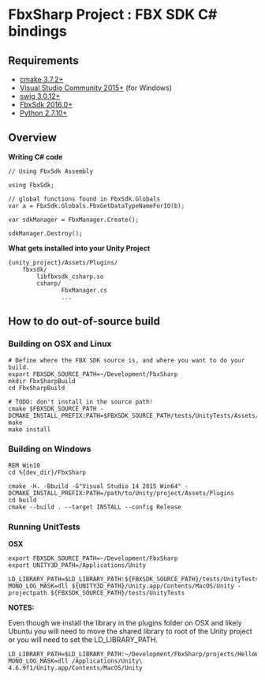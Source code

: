# FbxSharp Project : FBX SDK C# bindings

## Requirements

* [cmake 3.7.2+](https://cmake.org/download/)
* [Visual Studio Community 2015+](https://www.visualstudio.com/downloads/) (for Windows)
* [swig 3.0.12+](http://www.swig.org/download.html)
* [FbxSdk 2016.0+](http://www.autodesk.com/products/fbx/overview)
* [Python 2.7.10+](https://www.python.org/downloads/)

## Overview

**Writing C# code**
```
// Using FbxSdk Assembly

using FbxSdk;

// global functions found in FbxSdk.Globals
var a = FbxSdk.Globals.FbxGetDataTypeNameForIO(b);

var sdkManager = FbxManager.Create();

sdkManager.Destroy();
```

**What gets installed into your Unity Project**
```
{unity_project}/Assets/Plugins/
    fbxsdk/
        libfbxsdk_csharp.so
        csharp/
               FbxManager.cs
               ...
```               

## How to do out-of-source build

### Building on OSX and Linux
```
# Define where the FBX SDK source is, and where you want to do your build.
export FBXSDK_SOURCE_PATH=~/Development/FbxSharp
mkdir FbxSharpBuild
cd FbxSharpBuild

# TODO: don't install in the source path!
cmake $FBXSDK_SOURCE_PATH -DCMAKE_INSTALL_PREFIX:PATH=$FBXSDK_SOURCE_PATH/tests/UnityTests/Assets/Plugins
make 
make install
```

### Building on Windows 
```
REM Win10
cd %{dev_dir}/FbxSharp

cmake -H. -Bbuild -G"Visual Studio 14 2015 Win64" -DCMAKE_INSTALL_PREFIX:PATH=/path/to/Unity/project/Assets/Plugins
cd build
cmake --build . --target INSTALL --config Release
```

### Running UnitTests

**OSX**
```
export FBXSDK_SOURCE_PATH=~/Development/FbxSharp
export UNITY3D_PATH=/Applications/Unity

LD_LIBRARY_PATH=$LD_LIBRARY_PATH:${FBXSDK_SOURCE_PATH}/tests/UnityTests/Assets/Plugins/fbxsdk MONO_LOG_MASK=dll ${UNITY3D_PATH}/Unity.app/Contents/MacOS/Unity -projectpath ${FBXSDK_SOURCE_PATH}/tests/UnityTests
```

**NOTES:**

Even though we install the library in the plugins folder on OSX and likely Ubuntu you will need to move the shared library to root of the Unity project or you will need to set the LD_LIBRARY_PATH.

```
LD_LIBRARY_PATH=$LD_LIBRARY_PATH:~/Development/FbxSharp/projects/HelloWorldSWIG/Assets/Editor MONO_LOG_MASK=dll /Applications/Unity\ 4.6.9f1/Unity.app/Contents/MacOS/Unity
```

